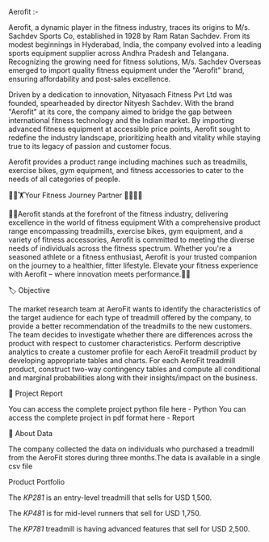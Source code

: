 Aerofit :-

  Aerofit, a dynamic player in the fitness industry, traces its origins to M/s. Sachdev Sports Co, established in 1928 by Ram Ratan Sachdev. From its modest beginnings in Hyderabad, India, the company evolved into a leading sports equipment supplier across Andhra Pradesh and Telangana. Recognizing the growing need for fitness solutions, M/s. Sachdev Overseas emerged to import quality fitness equipment under the "Aerofit" brand, ensuring affordability and post-sales excellence.

Driven by a dedication to innovation, Nityasach Fitness Pvt Ltd was founded, spearheaded by director Nityesh Sachdev. With the brand "Aerofit" at its core, the company aimed to bridge the gap between international fitness technology and the Indian market. By importing advanced fitness equipment at accessible price points, Aerofit sought to redefine the industry landscape, prioritizing health and vitality while staying true to its legacy of passion and customer focus.

Aerofit provides a product range including machines such as treadmills, exercise bikes, gym equipment, and fitness accessories to cater to the needs of all categories of people.

🚴‍♂️🏋️Your Fitness Journey Partner 🏋️‍♂️🚴‍♀️

💪🏽Aerofit stands at the forefront of the fitness industry, delivering excellence in the world of fitness equipment With a comprehensive product range encompassing treadmills, exercise bikes, gym equipment, and a variety of fitness accessories, Aerofit is committed to meeting the diverse needs of individuals across the fitness spectrum. Whether you're a seasoned athlete or a fitness enthusiast, Aerofit is your trusted companion on the journey to a healthier, fitter lifestyle. Elevate your fitness experience with Aerofit – where innovation meets performance.💪🏽

🏷️ Objective

The market research team at AeroFit wants to identify the characteristics of the target audience for each type of treadmill offered by the company, to provide a better recommendation of the treadmills to the new customers. The team decides to investigate whether there are differences across the product with respect to customer characteristics.
Perform descriptive analytics to create a customer profile for each AeroFit treadmill product by developing appropriate tables and charts. For each AeroFit treadmill product, construct two-way contingency tables and compute all conditional and marginal probabilities along with their insights/impact on the business.

📝 Project Report

You can access the complete project python file here - Python
You can access the complete project in pdf format here - Report

👀 About Data

The company collected the data on individuals who purchased a treadmill from the AeroFit stores during three months.The data is available in a single csv file

Product Portfolio

The *KP281* is an entry-level treadmill that sells for USD 1,500.

The *KP481* is for mid-level runners that sell for USD 1,750.

The *KP781* treadmill is having advanced features that sell for USD 2,500.


